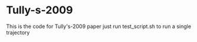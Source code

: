 # Tully-s-2009
This is the code for Tully's-2009 paper
just run test_script.sh to run a single trajectory
